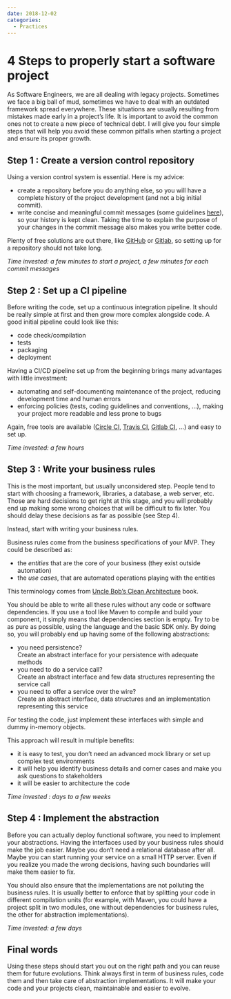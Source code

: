 ```yaml
---
date: 2018-12-02
categories:
  - Practices
---
```


# 4 Steps to properly start a software project

As Software Engineers, we are all dealing with legacy projects. Sometimes we face a big ball of mud, sometimes we have to deal with an outdated framework spread everywhere. These situations are usually resulting from mistakes made early in a project’s life. It is important to avoid the common ones not to create a new piece of technical debt. I will give you four simple steps that will help you avoid these common pitfalls when starting a project and ensure its proper growth.

## Step 1 : Create a version control repository

Using a version control system is essential. Here is my advice:

* create a repository before you do anything else, so you will have a complete history of the project development (and not a big initial commit).
* write concise and meaningful commit messages (some guidelines [here](https://chris.beams.io/posts/git-commit/)), so your history is kept clean. Taking the time to explain the purpose of your changes in the commit message also makes you write better code.

Plenty of free solutions are out there, like [GitHub](https://github.com/) or [Gitlab](https://about.gitlab.com/), so setting up for a repository should not take long.

_Time invested: a few minutes to start a project, a few minutes for each commit messages_

## Step 2 : Set up a CI pipeline

Before writing the code, set up a continuous integration pipeline. It should be really simple at first and then grow more complex alongside code. A good initial pipeline could look like this:

* code check/compilation
* tests
* packaging
* deployment

Having a CI/CD pipeline set up from the beginning brings many advantages with little investment:

* automating and self-documenting maintenance of the project, reducing development time and human errors
* enforcing policies (tests, coding guidelines and conventions, …), making your project more readable and less prone to bugs

Again, free tools are available ([Circle CI](https://circleci.com/), [Travis CI](https://travis-ci.org/), [Gitlab CI](https://about.gitlab.com/product/continuous-integration/), …) and easy to set up.

_Time invested: a few hours_

## Step 3 : Write your business rules

This is the most important, but usually unconsidered step. People tend to start with choosing a framework, libraries, a database, a web server, etc.
Those are hard decisions to get right at this stage, and you will probably end up making some wrong choices that will be difficult to fix later. You should delay these decisions as far as possible (see Step 4).

Instead, start with writing your business rules.

Business rules come from the business specifications of your MVP. They could be described as:

* the _entities_ that are the core of your business (they exist outside automation)
* the _use cases_, that are automated operations playing with the entities

This terminology comes from [Uncle Bob’s Clean Architecture](https://www.amazon.com/Clean-Architecture-Craftsmans-Software-Structure/dp/0134494164) book.

You should be able to write all these rules without any code or software dependencies. If you use a tool like Maven to compile and build your component, it simply means that dependencies section is empty. Try to be as pure as possible, using the language and the basic SDK only.
By doing so, you will probably end up having some of the following abstractions:

* you need persistence?  
  Create an abstract interface for your persistence with adequate methods
* you need to do a service call?  
  Create an abstract interface and few data structures representing the service call
* you need to offer a service over the wire?  
  Create an abstract interface, data structures and an implementation representing this service

For testing the code, just implement these interfaces with simple and dummy in-memory objects.

This approach will result in multiple benefits:

* it is easy to test, you don’t need an advanced mock library or set up complex test environments
* it will help you identify business details and corner cases and make you ask questions to stakeholders
* it will be easier to architecture the code

_Time invested : days to a few weeks_

## Step 4 : Implement the abstraction

Before you can actually deploy functional software, you need to implement your abstractions. Having the interfaces used by your business rules should make the job easier. Maybe you don’t need a relational database after all. Maybe you can start running your service on a small HTTP server. Even if you realize you made the wrong decisions, having such boundaries will make them easier to fix.

You should also ensure that the implementations are not polluting the business rules. It is usually better to enforce that by splitting your code in different compilation units (for example, with Maven, you could have a project split in two modules, one without dependencies for business rules, the other for abstraction implementations).

_Time invested: a few days_

## Final words

Using these steps should start you out on the right path and you can reuse them for future evolutions. Think always first in term of business rules, code them and then take care of abstraction implementations. It will make your code and your projects clean, maintainable and easier to evolve.